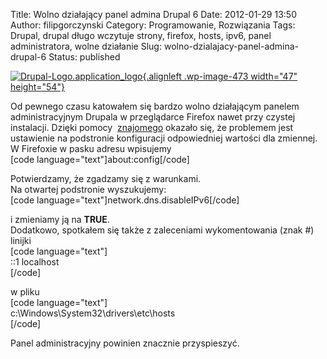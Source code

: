 Title: Wolno działający panel admina Drupal 6
Date: 2012-01-29 13:50
Author: filipgorczynski
Category: Programowanie, Rozwiązania
Tags: Drupal, drupal długo wczytuje strony, firefox, hosts, ipv6, panel administratora, wolne działanie
Slug: wolno-dzialajacy-panel-admina-drupal-6
Status: published

[![](http://filipgorczynski.files.wordpress.com/2011/11/drupal-logo-application_logo.png?w=131 "Drupal-Logo.application_logo"){.alignleft .wp-image-473 width="47" height="54"}](http://filipgorczynski.files.wordpress.com/2011/11/drupal-logo-application_logo.png)

Od pewnego czasu katowałem się bardzo wolno działającym panelem administracyjnym Drupala w przeglądarce Firefox nawet przy czystej instalacji. Dzięki pomocy  [znajomego](http://niekoduj.pl/ "d3x") okazało się, że problemem jest ustawienie na podstronie konfiguracji odpowiedniej wartości dla zmiennej.  
W Firefoxie w pasku adresu wpisujemy  
\[code language="text"\]about:config\[/code\]

Potwierdzamy, że zgadzamy się z warunkami.  
Na otwartej podstronie wyszukujemy:  
\[code language="text"\]network.dns.disableIPv6\[/code\]

i zmieniamy ją na **TRUE**.  
Dodatkowo, spotkałem się także z zaleceniami wykomentowania (znak \#) linijki  
\[code language="text"\]  
::1 localhost  
\[/code\]

w pliku  
\[code language="text"\]  
c:\\Windows\\System32\\drivers\\etc\\hosts  
\[/code\]

Panel administracyjny powinien znacznie przyspieszyć.
